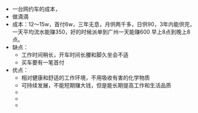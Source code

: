 - 一台网约车的成本，
- 做滴滴
- 成本：12～15w，首付6w，三年无息，月供两千多，日供90，3年内能供完，一天平均流水能赚350，好的时候派单到广州一天能赚600 早上8点到晚上8点。
- 缺点：
	- 工作时间稍长，开车时间长腰和脚久坐会不适
	- 买车要有一笔首付
- 优点：
	- 相对健康和舒适的工作环境，不用吸收有害的化学物质
	- 可持续发展，不能短期赚大钱，但是能长期提高工作和生活品质
	-
	-
	-